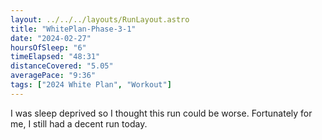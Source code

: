 ```yaml
---
layout: ../../../layouts/RunLayout.astro
title: "WhitePlan-Phase-3-1"
date: "2024-02-27"
hoursOfSleep: "6"
timeElapsed: "48:31"
distanceCovered: "5.05"
averagePace: "9:36"
tags: ["2024 White Plan", "Workout"]
---
```


I was sleep deprived so I thought this run could be worse. Fortunately for me, I still had a decent run today.
